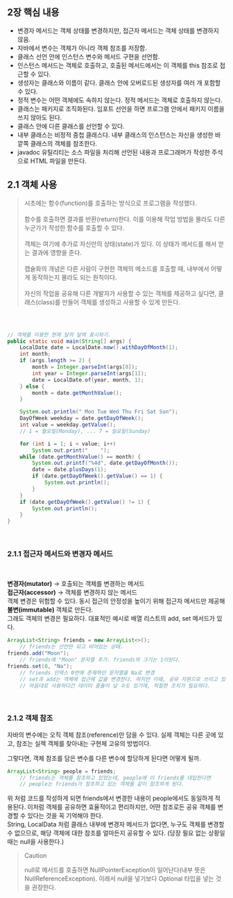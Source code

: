 <h2>2장 핵심 내용</h2>

- 변경자 메서드는 객체 상태를 변경하지만, 접근자 메서드는 객체 상태를 변경하지 않음.
- 자바에서 변수는 객체가 아니라 객체 참조를 저장함.
- 클래스 선언 안에 인스턴스 변수와 메서드 구현을 선언함.
- 인스턴스 메서드는 객체로 호출하고, 호출된 메서드에서는 이 객체를 this 참조로 접근할 수 있다.
- 생성자는 클래스와 이름이 같다. 클래스 안에 오버로드된 생성자를 여러 개 포함할 수 있다.
- 정적 변수는 어떤 객체에도 속하지 않는다. 정적 메서드는 객체로 호출하지 않는다.
- 클래스는 패키지로 조직화된다. 임포트 선언을 하면 프로그램 안에서 패키지 이름을 쓰지 않아도 된다.
- 클래스 안에 다른 클래스를 선언할 수 있다.
- 내부 클래스는 비정적 중첩 클래스다. 내부 클래스의 인스턴스는 자신을 생성한 바깥쪽 클래스의 객체를 참조한다.
- javadoc 유틸리티는 소스 파일을 처리해 선언된 내용과 프로그래머가 작성한 주석으로 HTML 파일을 만든다.

<h2> 2.1 객체 사용</h2>

<blockquote>
시초에는 함수(function)를 호출하는 방식으로 프로그램을 작성했다. 
<br><br>
함수를 호출하면 결과를 반환(return)한다. 이를 이용해 작업 방법을 몰라도 다른 누군가가 작성한 함수를 호출할 수 있다.
<br><br>
객체는 여기에 추가로 자신만의 상태(state)가 있다. 이 상태가 메서드를 해서 얻는 결과에 영향을 준다.
<br><br>
캡슐화의 개념은 다른 사람이 구현한 객체의 메소드를 호출할 때, 내부에서 어떻게 동작하는지 몰라도 되는 원칙이다.
<br><br>
자신의 작업을 공유해 다른 개발자가 사용할 수 있는 객체를 제공하고 싶다면, 클래스(class)를 만들어 객체를 생성하고 사용할 수 있게 만든다.
</blockquote><br>

```java

// 객체를 이용한 현재 달의 달력 표시하기.
public static void main(String[] args) {
	LocalDate date = LocalDate.now().withDayOfMonth(1);
	int month;
	if (args.length >= 2) {
		month = Integer.parseInt(args[0]);
		int year = Integer.parseInt(args[1]);
		date = LocalDate.of(year, month, 1);
	} else {
		month = date.getMonthValue();
	}

	System.out.println(" Mon Tue Wed Thu Fri Sat Sun");
	DayOfWeek weekday = date.getDayOfWeek();
	int value = weekday.getValue(); 
    // 1 = 월요일(Monday), ... 7 = 일요일(Sunday)

	for (int i = 1; i < value; i++)
		System.out.print("    ");
	while (date.getMonthValue() == month) {
		System.out.printf("%4d", date.getDayOfMonth());
		date = date.plusDays(1);
		if (date.getDayOfWeek().getValue() == 1) {
			System.out.println();
		}
	}
	if (date.getDayOfWeek().getValue() != 1) {
		System.out.println();
	}
}
```
<br>
<h3>2.1.1 접근자 메서드와 변경자 메서드</h3>
<br>

**변경자(mutator)** → 호출되는 객체를 변경하는 메서드<br>
**접근자(accessor)** → 객체를 변경하지 않는 메서드<br>
객체 변경은 위험할 수 있다. 동시 접근의 안정성을 높이기 위해 접근자 메서드만 제공해 **불변(immutable)** 객체로 만든다. <br>
그래도 객체의 변경은 필요하다. 대표적인 예시로 배열 리스트의 add, set 메서드가 있다.

```java
ArrayList<String> friends = new ArrayList<>();
	// friends는 선언만 되고 비어있는 상태.
friends.add("Moon");
	// friends에 "Moon" 문자열 추가. friends의 크기는 1이된다.
friends.set(0, "Na");
	// friends 인덱스 0번에 존재하던 문자열을 Na로 변경
	// set과 add는 객체에 접근에 값을 변경한다. 하지만 이때, 공유 자원으로 쓰이고 있는 자원을
	// 마음대로 사용하다간 데이터 충돌이 날 수도 있기에, 적절한 조치가 필요하다.
```
<br>
<h3>2.1.2 객체 참조</h3>

자바의 변수에는 오직 객체 참조(reference)만 담을 수 있다. 실제 객체는 다른 곳에 있고, 참조는 실젝 객체를 찾아내는 구현체 고유의 방법이다.

그렇다면, 객체 참조를 담은 변수를 다른 변수에 할당하게 된다면 어떻게 될까.

```java
ArrayList<String> people = friends;
	// friends는 객체를 참조하고 있었는데, people에 이 friends를 대입한다면
	// people는 friends가 참조하고 있는 객체를 같이 참조하게 된다.
```

위 처럼 코드를 작성하게 되면 friends에서 변경한 내용이 people에서도 동일하게 적용된다. 이처럼 객체를 공유하면 효율적이고 편리하지만, 어떤 참조로든 공유 객체를 변경할 수 있다는 것을 꼭 기억해야 한다.<br>
String, LocalData 처럼 클래스 내부에 변경자 메서드가 없다면, 누구도 객체를 변경할 수 없으므로, 해당 객체에 대한 참조를 얼마든지 공유할 수 있다. (당장 필요 없는 상황일 때는 null을 사용한다.)

<blockquote>
Caution

null로 메서드를 호출하면 NullPointerException이 일어난다(내부 뜻은 NullReferenceException). 이래서 null을 넣기보다 Optional 타입을 넣는 것을 권장한다.
</blockquote>